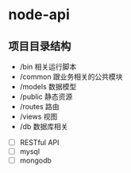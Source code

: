 # node-api

## 项目目录结构
* /bin 相关运行脚本
* /common 跟业务相关的公共模块
* /models 数据模型
* /public 静态资源
* /routes 路由
* /views 视图
* /db 数据库相关


- [ ] RESTful API
- [ ] mysql
- [ ] mongodb

